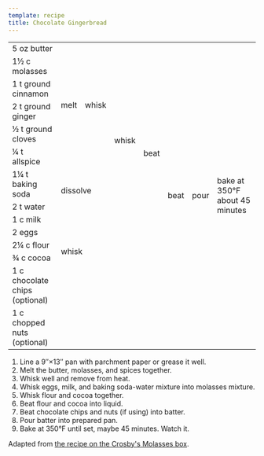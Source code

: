 ```yaml
---
template: recipe
title: Chocolate Gingerbread
---
```

<table>
<tr>
  <td>5 oz butter</td>
  <td rowspan="6">melt</td>
  <td rowspan="6">whisk</td>
  <td rowspan="10">whisk</td>
  <td rowspan="12">beat</td>
  <td rowspan="14">beat</td>
  <td rowspan="14">pour</td>
  <td rowspan="14">bake at 350&deg;F about 45 minutes</td>
</tr>
<tr>
  <td>1&frac12; c molasses</td>
</tr>
<tr>
  <td>1 t ground cinnamon</td>
</tr>
<tr>
  <td>2 t ground ginger</td>
</tr>
<tr>
  <td>&frac12; t ground cloves</td>
</tr>
<tr>
  <td>&frac14; t allspice</td>
</tr>
<tr>
  <td>1&frac14; t baking soda</td>
  <td rowspan="2" colspan="2">dissolve</td>
</tr>
<tr>
  <td>2 t water</td>
</tr>
<tr>
  <td>1 c milk</td>
  <td rowspan="2" colspan="2" class="righthide">&nbsp;</td>
</tr>
<tr>
  <td>2 eggs</td>
</tr>
<tr>
  <td>2&frac14; c flour</td>
  <td rowspan="2" colspan="3">whisk</td>
</tr>
<tr>
  <td>&frac34; c cocoa</td>
</tr>
<tr>
  <td>1 c chocolate chips (optional)</td>
  <td rowspan="2" colspan="4" class="righthide">&nbsp;</td>
</tr>
<tr>
  <td>1 c chopped nuts (optional)</td>
</tr>
</table>

1. Line a 9&Prime;&times;13&Prime; pan with parchment paper or grease it well.
2. Melt the butter, molasses, and spices together.
3. Whisk well and remove from heat.
4. Whisk eggs, milk, and baking soda-water mixture into molasses mixture.
5. Whisk flour and cocoa together.
6. Beat flour and cocoa into liquid.
7. Beat chocolate chips and nuts (if using) into batter.
8. Pour batter into prepared pan.
9. Bake at 350&deg;F until set, maybe 45 minutes. Watch it.

<p class="confession">Adapted from <a href="http://www.crosbys.com/chocolate-gingerbread-cake">the recipe on the Crosby's Molasses box</a>.</p>
